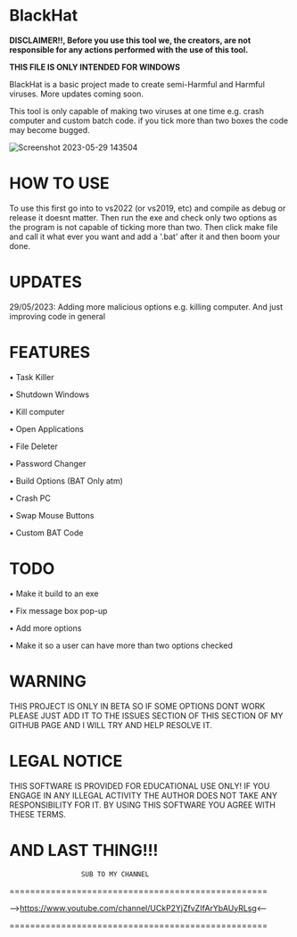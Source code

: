 # BlackHat

**DISCLAIMER!!, Before you use this tool we, the creators, are not responsible for any actions performed with the use of this tool.**
 
 **THIS FILE IS ONLY INTENDED FOR WINDOWS**
 
BlackHat is a basic project made to create semi-Harmful and Harmful viruses. More updates coming soon.

This tool is only capable of making two viruses at one time e.g. crash computer and custom batch code. if you tick more than two boxes the code may become bugged.

![Screenshot 2023-05-29 143504](https://github.com/MavenCoding157/BlackHat/assets/117538886/8ff2e7b2-e9a5-4ac8-93d8-68a0cf7c3f3c)

# **HOW TO USE**

To use this first go into to vs2022 (or vs2019, etc) and compile as debug or release it doesnt matter. Then run the exe and check only two options as the program is not capable of ticking more than two. Then click make file and call it what ever you want and add a '.bat' after it and then boom your done.

# **UPDATES**

29/05/2023: Adding more malicious options e.g. killing computer. And just improving code in general

# **FEATURES**

• Task Killer

• Shutdown Windows

• Kill computer

• Open Applications

• File Deleter

• Password Changer

• Build Options (BAT Only atm)

• Crash PC

• Swap Mouse Buttons

• Custom BAT Code


# **TODO**

• Make it build to an exe

• Fix message box pop-up

• Add more options

• Make it so a user can have more than two options checked


# **WARNING**

THIS PROJECT IS ONLY IN BETA SO IF SOME OPTIONS DONT WORK PLEASE JUST ADD IT TO THE ISSUES SECTION OF THIS SECTION OF MY GITHUB PAGE AND I WILL TRY AND HELP RESOLVE IT.

# **LEGAL NOTICE**

THIS SOFTWARE IS PROVIDED FOR EDUCATIONAL USE ONLY! IF YOU ENGAGE IN ANY ILLEGAL ACTIVITY THE AUTHOR DOES NOT TAKE ANY RESPONSIBILITY FOR IT. BY USING THIS SOFTWARE YOU AGREE WITH THESE TERMS.

# **AND LAST THING!!!**

                      SUB TO MY CHANNEL
==================================================

-->https://www.youtube.com/channel/UCkP2YjZfvZIfArYbAUyRLsg<--

==================================================
